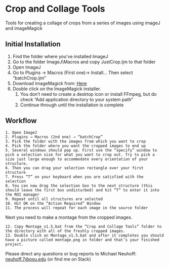 # Crop and Collage Tools
 Tools for creating a collage of crops from a series of images using imageJ and imageMagick
## Initial Installation

1. Find the folder where you’ve installed ImageJ
2. Go to the folder ImageJ\Macros and copy JustCrop.ijm to that folder
3. Open ImageJ
4. Go to Plugins → Macros (First one)→ Install…	Then select “batchCrop.ijm”
5. Download ImageMagick from: [Here](https://imagemagick.org/script/download.php#windows) 
6. Double click on the ImageMagick installer.
	1. You don’t need to create a desktop icon or install FFmpeg, but do check “Add application directory to your system path”
	2. Continue through until the installation is complete


## Workflow
       
    1. Open ImageJ
    2. Plugins → Macros (2nd one) → “batchCrop”
    3. Pick the folder with the images from which you want to crop
    4. Pick the folder where you want the cropped images to end up
    5. Several windows should pop up. First use the “specify” window to pick a selection size for what you want to crop out. Try to pick a size just large enough to accommodate every orientation of your structure.
    6. Then you can drag your selection rectangle over your first structure 
    7. Press “T” on your keyboard when you are satisfied with the selection
    8. You can now drag the selection box to the next structure (this should leave the first box undisturbed) and hit “T” to enter it into the ROI manager
    9. Repeat until all structures are selected
    10. Hit OK on the “Action Required” Window
    11. The process will repeat for each image in the source folder

Next you need to make a montage from the cropped images.

    12. Copy Montage_v1.5.bat from the “Crop and Collage Tools” folder to the directory with all of the freshly cropped images. 
    13. Double click on Montage_v1.5.bat and after it completes you should have a picture called montage.png in folder and that’s your finished project.

Please direct any questions or bug reports to Michael Neuhoff: neuhoff.7@osu.edu (or find me on Slack)